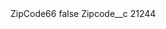 <?xml version="1.0" encoding="UTF-8"?>
<CustomMetadata xmlns="http://soap.sforce.com/2006/04/metadata" xmlns:xsi="http://www.w3.org/2001/XMLSchema-instance" xmlns:xsd="http://www.w3.org/2001/XMLSchema">
    <label>ZipCode66</label>
    <protected>false</protected>
    <values>
        <field>Zipcode__c</field>
        <value xsi:type="xsd:string">21244</value>
    </values>
</CustomMetadata>
